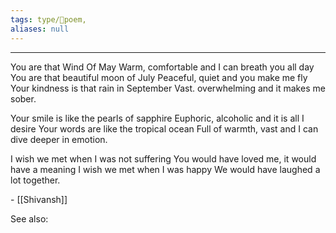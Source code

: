 ```yaml
---
tags: type/🎼poem,
aliases: null
---
```


---
You are that Wind Of May
Warm, comfortable and I can breath you all day
You are that beautiful moon of July
Peaceful, quiet and you make me fly
Your kindness is that rain in September
Vast. overwhelming and it makes me sober.

Your smile is like the pearls of sapphire
Euphoric, alcoholic and it is all I desire
Your words are like the tropical ocean
Full of warmth, vast and I can dive deeper in
emotion.

I wish we met when I was not suffering
You would have loved me, it would have a
meaning
I wish we met when I was happy
We would have laughed a lot together.

\- [[Shivansh]]

See also:


